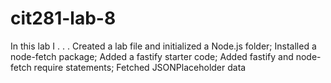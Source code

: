 # cit281-lab-8
In this lab I . . . 
Created a lab file and initialized a Node.js folder;
Installed a node-fetch package;
Added a fastify starter code;
Added fastify and node-fetch require statements;
Fetched JSONPlaceholder data
